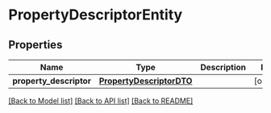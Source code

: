 # PropertyDescriptorEntity

## Properties
Name | Type | Description | Notes
------------ | ------------- | ------------- | -------------
**property_descriptor** | [**PropertyDescriptorDTO**](PropertyDescriptorDTO.md) |  | [optional] 

[[Back to Model list]](../README.md#documentation-for-models) [[Back to API list]](../README.md#documentation-for-api-endpoints) [[Back to README]](../README.md)



